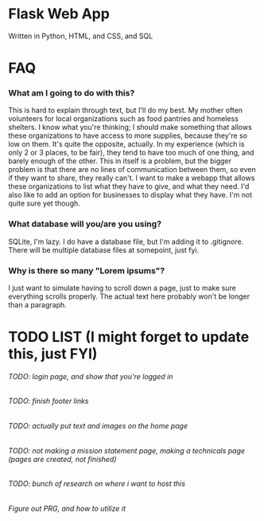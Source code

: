 # Flask Web App
Written in Python, HTML, and CSS, and SQL

# FAQ
### What am I going to do with this?
This is hard to explain through text, but I'll do my best. My mother often volunteers for local organizations such as food pantries and homeless shelters. I know what you're thinking; I should make something that allows these organizations to have access to more supplies, because they're so low on them. It's quite the opposite, actually. In my experience (which is only 2 or 3 places, to be fair), they tend to have too much of one thing, and barely enough of the other. This in itself is a problem, but the bigger problem is that there are no lines of communication between them, so even if they want to share, they really can't. I want to make a webapp that allows these organizations to list what they have to give, and what they need. I'd also like to add an option for businesses to display what they have. I'm not quite sure yet though.

### What database will you/are you using?
SQLite, I'm lazy. I do have a database file, but I'm adding it to .gitignore. There will be multiple database files at somepoint, just fyi.

### Why is there so many "Lorem ipsums"?
I just want to simulate having to scroll down a page, just to make sure everything scrolls properly. The actual text here probably won't be longer than a paragraph.

# TODO LIST (I might forget to update this, just FYI)
###### TODO: login page, and show that you're logged in
###### TODO: finish footer links
###### TODO: actually put text and images on the home page
###### TODO: not making a mission statement page, making a technicals page (pages are created, not finished)
###### TODO: bunch of research on where i want to host this
###### Figure out PRG, and how to utilize it


